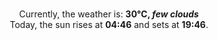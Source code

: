 <p  align="center"><br/>Currently, the weather is: <b> 30°C, <i>few clouds</i></b></br>Today, the sun rises at <b>04:46</b> and sets at <b>19:46</b>.</p>